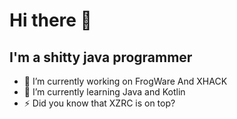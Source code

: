 # Hi there 👋

## I'm a shitty java programmer

- 🔭 I’m currently working on FrogWare And XHACK
- 🌱 I’m currently learning Java and Kotlin
- ⚡ Did you know that XZRC is on top?
